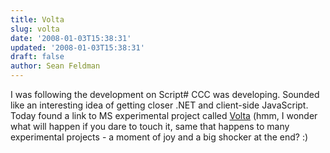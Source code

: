 ```yaml
---
title: Volta
slug: volta
date: '2008-01-03T15:38:31'
updated: '2008-01-03T15:38:31'
draft: false
author: Sean Feldman
---
```

<p>I was following the development on Script# CCC was developing. Sounded like an interesting idea of getting closer .NET and client-side JavaScript. Today found a link to MS experimental project called <a href="http://labs.live.com/volta" target="_blank">Volta</a> (hmm, I wonder what will happen if you dare to touch it, same that happens to many experimental projects - a moment of joy and a big shocker at the end? :)</p>
